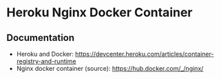 # Heroku Nginx Docker Container

## Documentation

- Heroku and Docker: https://devcenter.heroku.com/articles/container-registry-and-runtime
- Nginx docker container (source): https://hub.docker.com/_/nginx/

